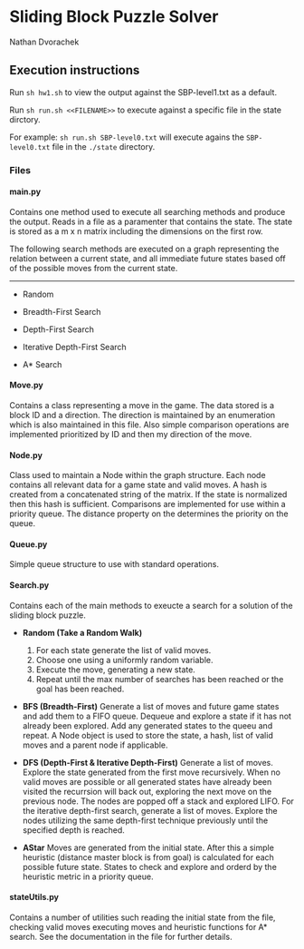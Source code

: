 # Sliding Block Puzzle Solver
Nathan Dvorachek

## Execution instructions
Run `sh hw1.sh` to view the output against the SBP-level1.txt as a default.

Run `sh run.sh <<FILENAME>>` to execute against a specific file in the state dirctory. 


For example: `sh run.sh SBP-level0.txt` will execute agains the `SBP-level0.txt` file in the `./state` directory.
### Files

#### main.py

Contains one method used to execute all searching methods and produce the output. Reads in a file as a paramenter that contains the state. The state is stored as a m x n matrix including the dimensions on the first row.

The following search methods are executed on a graph representing the relation between a current state, and all immediate future states based off of the possible moves from the current state. 

---
- Random

- Breadth-First Search

- Depth-First Search

- Iterative Depth-First Search

- A* Search


#### Move.py

Contains a class representing a move in the game. The data stored is a block ID and a direction. The direction is maintained by an enumeration which is also maintained in this file. Also simple comparison operations are implemented prioritized by ID and then my direction of the move.

#### Node.py
Class used to maintain a Node within the graph structure. Each node contains all relevant data for a game state and valid moves. A hash is created from a concatenated string of the matrix. If the state is normalized then this hash is sufficient. Comparisons are implemented for use within a priority queue. The distance property on the determines the priority on the queue.


#### Queue.py
Simple queue structure to use with standard operations.


#### Search.py
Contains each of the main methods to exeucte a search for a solution of the sliding block puzzle.

-   __Random (Take a Random Walk)__
    1) For each state generate the list of valid moves. 
    2) Choose one using a uniformly random variable.
    3) Execute the move, generating a new state.
    4) Repeat until the max number of searches has been reached or the goal has been reached.

-   __BFS (Breadth-First)__
    Generate a list of moves and future game states and add them to a FIFO queue. Dequeue and explore a state if it has not already been explored. Add any generated states to the queeu and repeat. A Node object is used to store the state, a hash, list of valid moves and a parent node if applicable.

-   __DFS (Depth-First & Iterative Depth-First)__
    Generate a list of moves. Explore the state generated  from the first move recursively. When no valid moves are possible or all generated states have already been visited the recurrsion will back out, exploring the next move on the previous node. The nodes are popped off a stack and explored LIFO. 
    For the iterative depth-first search, generate a list of moves. Explore the nodes utilizing the same depth-first technique previously until the specified depth is reached.

-   __AStar__
    Moves are generated from the initial state. After this a simple heuristic (distance master block is from goal) is calculated for each possible future state. States to check and explore and orderd by the heuristic metric in a priority queue.


#### stateUtils.py
Contains a number of utilities such reading the initial state from the file, checking valid moves
executing moves and heuristic functions for A* search. See the documentation in the file for
further details.



